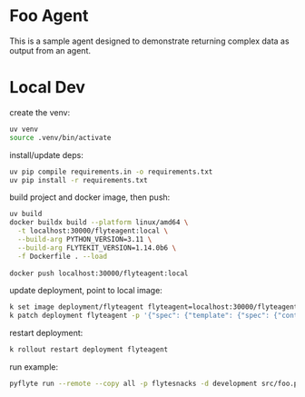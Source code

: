 # Foo Agent

This is a sample agent designed to demonstrate returning complex data as output from an agent.

# Local Dev

create the venv:

```bash
uv venv
source .venv/bin/activate
```

install/update deps:

```bash
uv pip compile requirements.in -o requirements.txt
uv pip install -r requirements.txt
```

build project and docker image, then push:

```bash
uv build
docker buildx build --platform linux/amd64 \
  -t localhost:30000/flyteagent:local \
  --build-arg PYTHON_VERSION=3.11 \
  --build-arg FLYTEKIT_VERSION=1.14.0b6 \
  -f Dockerfile . --load
  
docker push localhost:30000/flyteagent:local
```

update deployment, point to local image:

```bash
k set image deployment/flyteagent flyteagent=localhost:30000/flyteagent:local --record
k patch deployment flyteagent -p '{"spec": {"template": {"spec": {"containers": [{"name": "flyteagent", "imagePullPolicy": "Always"}]}}}}'
```

restart deployment:

```bash
k rollout restart deployment flyteagent
```

run example:

```bash
pyflyte run --remote --copy all -p flytesnacks -d development src/foo.py foo_wf
```